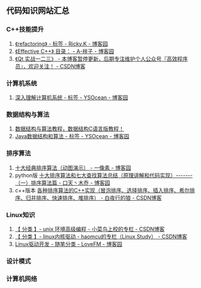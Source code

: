 ## 代码知识网站汇总

### C++技能提升
1. [《refactoring》 - 标签 - Ricky.K - 博客园](http://www.cnblogs.com/rickyk/tag/refactoring/)
2. [《Effective C++》 目录： - A-祥子 - 博客园](https://www.cnblogs.com/weizhixiang/p/6678141.html)
3. [《Qt 实战一二三》 - 本博客暂停更新，后期专注维护个人公众号『高效程序员』，欢迎关注！ - CSDN博客](https://waleon.blog.csdn.net/article/details/50277095)

### 计算机系统
1. [深入理解计算机系统 - 标签 - YSOcean - 博客园](https://www.cnblogs.com/ysocean/tag/%E6%B7%B1%E5%85%A5%E7%90%86%E8%A7%A3%E8%AE%A1%E7%AE%97%E6%9C%BA%E7%B3%BB%E7%BB%9F/)

### 数据结构与算法
1. [数据结构与算法教程，数据结构C语言版教程！](http://data.biancheng.net/)
2. [Java数据结构和算法 - 标签 - YSOcean - 博客园](https://www.cnblogs.com/ysocean/tag/Java%E6%95%B0%E6%8D%AE%E7%BB%93%E6%9E%84%E5%92%8C%E7%AE%97%E6%B3%95/)

### 排序算法
1. [十大经典排序算法（动图演示） - 一像素 - 博客园](https://www.cnblogs.com/onepixel/articles/7674659.html)
2. python版 [十大排序算法和七大查找算法总结（原理讲解和代码实现）-------（一）排序算法篇 - 口天丶木乔 - 博客园](https://www.cnblogs.com/wujingqiao/p/8961890.html)
3. c++版本 [各种排序算法的C++实现（冒泡排序、选择排序、插入排序、希尔排序、归并排序、快速排序、堆排序） - 白夜行的狼 - CSDN博客](https://blog.csdn.net/u013834525/article/details/82992097)

### Linux知识
1. [【 分类 】- unix 环境高级编程 - 小菜鸟上校的专栏 - CSDN博客](https://blog.csdn.net/xiaocainiaoshangxiao/article/category/1800937)
2. [【 分类 】- linux内核驱动 - haomcu的专栏（Linux Study） - CSDN博客](https://blog.csdn.net/haomcu/article/category/951176)
3. [Linux驱动开发 - 随笔分类 - LoveFM - 博客园](https://www.cnblogs.com/geneil/category/339063.html)

### 设计模式

### 计算机网络



